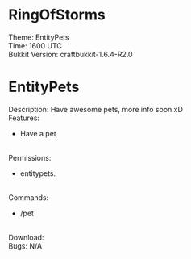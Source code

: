 RingOfStorms
============

Theme: EntityPets
<br/>Time: 1600 UTC
<br/>Bukkit Version: craftbukkit-1.6.4-R2.0
<br/>

EntityPets
==========
Description: Have awesome pets, more info soon xD
<br/>
Features: 
<ul>
<li> Have a pet
</ul>
<br/>
Permissions: 
<ul>
<li> entitypets.<entity>
</ul>
<br/>
Commands: 
<ul>
<li> /pet
</ul>
<br/>
Download: 
<br/>
Bugs: N/A
